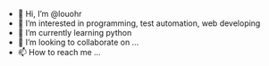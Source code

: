 - 👋 Hi, I’m @louohr
- 👀 I’m interested in programming, test automation, web developing
- 🌱 I’m currently learning python
- 💞️ I’m looking to collaborate on ...
- 📫 How to reach me ...

<!---
louohr/louohr is a ✨ special ✨ repository because its `README.md` (this file) appears on your GitHub profile.
You can click the Preview link to take a look at your changes.
--->
